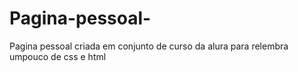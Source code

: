 # Pagina-pessoal-
Pagina pessoal criada em conjunto de curso da alura para relembra umpouco de css e html
